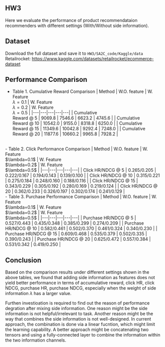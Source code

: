 ## HW3
Here we evaluate the performance of product recommendataion recommenders with different settings (With/Without side information).

## Dataset
Download the full dataset and save it to `HW3/SA2C_code/Kaggle/data`
Retailrocket: https://www.kaggle.com/datasets/retailrocket/ecommerce-dataset

## Performance Comparison

- Table 1. Cumulative Reward Comparison
| Method | W.O. feature | W. Feature<br> $\lambda=0.1$ | W. Feature<br> $\lambda=0.2$ | W. Feature<br> $\lambda=0.5$ |
|---|---|---|---|---|
| Cumulative<br>Reward @ 5 | 9069.8 | 7546.6 | 6623.2 | 4745.6 |
| Cumulative<br>Reward @ 10 | 10542.0 | 9155.0 | 8318.8 | 6250.0 |
| Cumulative<br>Reward @ 15 | 11349.6 | 10042.8 | 9292.4 | 7248.0 |
| Cumulative<br>Reward @ 20 | 11877.6 | 10660.2 | 9965.8 | 7928.2 |
 
<br>
- Table 2. Click Performance Comparison
| Method | W.O. feature | W. Feature<br> $\lambda=0.1$ | W. Feature<br> $\lambda=0.2$ | W. Feature<br> $\lambda=0.5$ |
|---|---|---|---|---|
| Click HR/NDCG @ 5 | 0.265/0.205 | 0.222/0.167 | 0.194/0.143 | 0.139/0.100 |
| Click HR/NDCG @ 10 | 0.315/0.221 | 0.275/0.184 | 0.248/0.160 | 0.188/0.116 |
| Click HR/NDCG @ 15 | 0.343/0.229 | 0.305/0.192 | 0.280/0.169 | 0.219/0.124 |
| Click HR/NDCG @ 20 | 0.362/0.233 | 0.326/0.197 | 0.302/0.174 | 0.241/0.129 |


<br>
- Table 3. Purchase Performance Comparison
| Method | W.O. feature | W. Feature<br> $\lambda=0.1$ | W. Feature<br> $\lambda=0.2$ | W. Feature<br> $\lambda=0.5$ |
|---|---|---|---|---|
| Purchase HR/NDCG @ 5 | 0.527/0.443 | 0.435/0.348 | 0.385/0.299 | 0.274/0.209 |
| Purchase HR/NDCG @ 10 | 0.582/0.461 | 0.502/0.370 | 0.461/0.324 | 0.340/0.230 |
| Purchase HR/NDCG @ 15 | 0.609/0.468 | 0.535/0.379 | 0.502/0.335 | 0.390/0.243 |
| Purchase HR/NDCG @ 20 | 0.625/0.472 | 0.557/0.384 | 0.531/0.342 | 0.419/0.250 |


## Conclusion
Based on the comparison results under different settings shown in the above tables, we found that adding side information as features does not yield better performance in terms of accumulative reward, click HR, click NDCG, purchase HR, purchase NDCG, especially when the weight of side information $\lambda$ has a larger value. 

Furthen investioation is required to find out the reason of performance degration after mixing side information. One reason might be the side information is not helpful/irrelevant to task. Another reason might be the way that combines the side information is not well-designed. In current approach, the combination is done via a linear fucntion, which might limit the learning capability. A better approach might be concatenating two tensors and using a fully-connected layer to combine the information within the two information channels.
